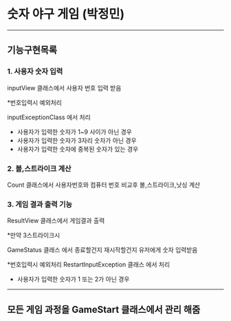 # 숫자 야구 게임 (박정민)

---

## 기능구현목록

### 1. 사용자 숫자 입력

inputView 클래스에서 사용자 번호 입력 받음

*번호입력시 예외처리

inputExceptionClass 에서 처리

- 사용자가 입력한 숫자가 1~9 사이가 아닌 경우
- 사용자가 입력한 숫자가 3자리 숫자가 아닌 경우
- 사용자가 입력한 숫자에 중복된 숫자가 있는 경우

### 2. 볼,스트라이크 계산

Count 클래스에서 사용자번호와 컴퓨터 번호 비교후 볼,스트라이크,낫싱 계산

### 3. 게임 결과 출력 기능

ResultView 클래스에서 게임결과 출력

*만약 3스트라이크시

GameStatus 클래스 에서 종료할건지 재시작할건지 유저에게 숫자 입력받음

*번호입력시 예외처리 RestartInputException 클래스 에서 처리

- 사용자가 입력한 숫자가 1 또는 2가 아닌 경우

---

## 모든 게임 과정을 GameStart 클래스에서 관리 해줌


